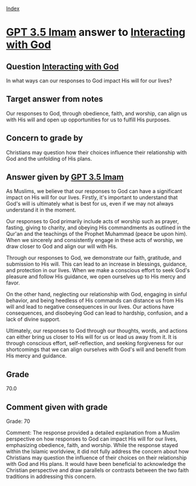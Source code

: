
[Index](../../index.md)
# [GPT 3.5 Imam](../../answering_models/GPT_3.5_Imam.md) answer to [Interacting with God](../../questions/Interacting_with_God.md)

## Question [Interacting with God](../../questions/Interacting_with_God.md)
In what ways can our responses to God impact His will for our lives?

## Target answer from notes
Our responses to God, through obedience, faith, and worship, can align us with His will and open up opportunities for us to fulfill His purposes.

## Concern to grade by
Christians may question how their choices influence their relationship with God and the unfolding of His plans.

## Answer given by [GPT 3.5 Imam](../../answering_models/GPT_3.5_Imam.md)
As Muslims, we believe that our responses to God can have a significant impact on His will for our lives. Firstly, it's important to understand that God's will is ultimately what is best for us, even if we may not always understand it in the moment.

Our responses to God primarily include acts of worship such as prayer, fasting, giving to charity, and obeying His commandments as outlined in the Qur'an and the teachings of the Prophet Muhammad (peace be upon him). When we sincerely and consistently engage in these acts of worship, we draw closer to God and align our will with His.

Through our responses to God, we demonstrate our faith, gratitude, and submission to His will. This can lead to an increase in blessings, guidance, and protection in our lives. When we make a conscious effort to seek God's pleasure and follow His guidance, we open ourselves up to His mercy and favor.

On the other hand, neglecting our relationship with God, engaging in sinful behavior, and being heedless of His commands can distance us from His will and lead to negative consequences in our lives. Our actions have consequences, and disobeying God can lead to hardship, confusion, and a lack of divine support.

Ultimately, our responses to God through our thoughts, words, and actions can either bring us closer to His will for us or lead us away from it. It is through conscious effort, self-reflection, and seeking forgiveness for our shortcomings that we can align ourselves with God's will and benefit from His mercy and guidance.

## Grade
70.0

## Comment given with grade
Grade: 70

Comment: The response provided a detailed explanation from a Muslim perspective on how responses to God can impact His will for our lives, emphasizing obedience, faith, and worship. While the response stayed within the Islamic worldview, it did not fully address the concern about how Christians may question the influence of their choices on their relationship with God and His plans. It would have been beneficial to acknowledge the Christian perspective and draw parallels or contrasts between the two faith traditions in addressing this concern.
